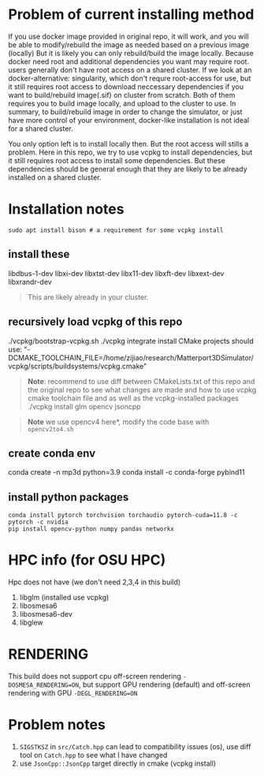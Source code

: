 # Problem of current installing method
If you use docker image provided in original repo, it will work, and you will be able to modify/rebuild the image as needed based on a previous image (locally)
But it is likely you can only rebuild/build the image locally. Because docker need root and additional dependencies you want may require root. users generally don't have root access on a shared cluster. If we look at an docker-alternative: singularity, which don't requre root-access for use, but it still requires root access to download neccessary dependencies if you want to build/rebuild image(.sif) on cluster from scratch. Both of them requires you to build image locally, and upload to the cluster to use. In summary, to build/rebuild image in order to change the simulator, or just have more control of your environment, docker-like installation is not ideal for a shared cluster. 

You only option left is to install locally then. But the root access will stills a problem. Here in this repo, we try to use vcpkg to install dependencies, but it still requires root access to install some dependencies. But these dependencies should be general enough that they are likely to be already installed on a shared cluster.

# Installation notes
```sudo apt install bison # a requirement for some vcpkg install``` 

## install these
libdbus-1-dev libxi-dev libxtst-dev
libx11-dev libxft-dev libxext-dev libxrandr-dev
> This are likely already in your cluster.

## recursively load vcpkg of this repo
./vcpkg/bootstrap-vcpkg.sh
./vcpkg integrate install
 CMake projects should use: "-DCMAKE_TOOLCHAIN_FILE=/home/zijiao/research/Matterport3DSimulator/vcpkg/scripts/buildsystems/vcpkg.cmake"
> **Note**: recommend to use diff between CMakeLists.txt of this repo and the original repo to see what changes are made and how to use vcpkg cmake toolchain file and 
> as well as the vcpkg-installed packages
./vcpkg install glm opencv jsoncpp

> **Note** we use opencv4 here*, modify the code base with `opencv2to4.sh`

## create conda env
conda create -n mp3d python=3.9
conda install -c conda-forge pybind11
## install python packages
```
conda install pytorch torchvision torchaudio pytorch-cuda=11.8 -c pytorch -c nvidia
pip install opencv-python numpy pandas networkx
```
# HPC info (for OSU HPC)
Hpc does not have (we don't need 2,3,4 in this build)
1. libglm (installed use vcpkg)
2. libosmesa6
3. libosmesa6-dev
4. libglew
# RENDERING
This build does not support cpu off-screen rendering `-DOSMESA_RENDERING=ON`, but support GPU rendering (default) and off-screen rendering with GPU
`-DEGL_RENDERING=ON`
# Problem notes
1. `SIGSTKSZ` in `src/Catch.hpp` can lead to compatibility issues (os), use diff tool on `Catch.hpp` to see what I have changed
2. use `JsonCpp::JsonCpp` target directly in cmake (vcpkg install)
